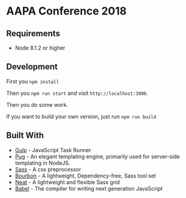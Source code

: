 # AAPA Conference 2018

## Requirements

- Node 8.1.2 or higher

## Development

First you `npm install`

Then you `npm run start` and visit `http://localhost:3000`.

Then you do some work.

If you want to build your own version, just run `npm run build`

## Built With

- [Gulp](https://gulpjs.com/) - JavaScript Task Runner
- [Pug](https://pugjs.org/api/getting-started.html) - An elegant templating engine, primarily used for server-side templating in NodeJS.
- [Sass](http://sass-lang.com/) - A css preprocessor
- [Bourbon](https://www.bourbon.io/) - A lightweight, Dependency-free, Sass tool set
- [Neat](https://neat.bourbon.io/) - A lightweight and flexible Sass grid
- [Babel](https://babeljs.io/) - The compiler for writing next generation JavaScript
